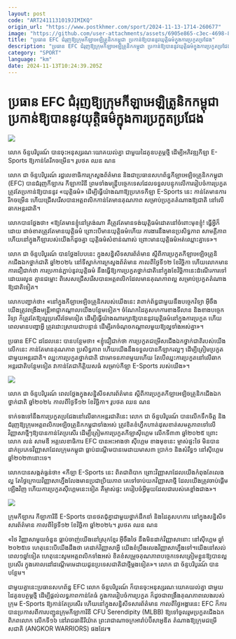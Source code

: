 ```yaml
---
layout: post
code: "ART2411131019JIMIKQ"
origin_url: "https://www.postkhmer.com/sport/2024-11-13-1714-260677"
image: "https://github.com/user-attachments/assets/6905e865-c3ec-4698-8e92-acc877aa6135"
title: "ប្រធាន EFC ជំរុញ​ឱ្យ​​ក្រុម​កីឡា​អេឡិត្រូនិក​កម្ពុជា ប្រកាន់​ឱ្យ​បាន​នូវ​យុត្តិធម៌​ក្នុងការ​ប្រកួត​ប្រជែង"
description: "​​ប្រធាន EFC ជំរុញ​ឱ្យ​​ក្រុម​កីឡា​អេឡិត្រូនិក​កម្ពុជា ប្រកាន់​ឱ្យ​បាន​នូវ​យុត្តិធម៌​ក្នុងការ​ប្រកួត​ប្រជែង​"
category: "SPORT"
language: "km"
date: 2024-11-13T10:24:39.205Z
---
```


# ប្រធាន EFC ជំរុញ​ឱ្យ​​ក្រុម​កីឡា​អេឡិត្រូនិក​កម្ពុជា ប្រកាន់​ឱ្យ​បាន​នូវ​យុត្តិធម៌​ក្នុងការ​ប្រកួត​ប្រជែង

![](https://github.com/user-attachments/assets/e5eec5b8-b310-4abb-a081-976503ae76b5)

លោក ច័ន្ទបរិបូរណ៍ បាន​ចុះអនុស្សរណៈយោគយល់គ្នា ជាមួយដៃគូឧបត្ថម្ភថ្មី ដើម្បី​អភិវឌ្ឍ​កីឡា E-Sports ឱ្យ​កាន់​តែ​រីក​ចម្រើន។ រូប​ថត ឈន ណន

លោក ជា ច័ន្ទបរិបូរណ៍ រដ្ឋលេខាធិការ​ក្រសួង​ព័ត៌មាន និង​ជា​ប្រធាន​សហព័ន្ធ​កីឡាអេឡិចត្រូនិក​កម្ពុជា (EFC) បាន​ជំរុញ​កីឡាករ កីឡាការិនី ព្រម​ទាំង​មន្រ្តី​បច្ចេក​ទេស​ដែល​ទទួល​បន្ទុក​លើ​ការ​រៀបចំ​ការ​ប្រកួត​ត្រូវ​តែ​ប្រកាន់​ឱ្យ​បាន​នូវ «យុត្តិធម៌» ដើម្បី​ធ្វើ​យ៉ាង​ណា​ឱ្យ​ប្រភេទ​កីឡា E-Sports ​នេះ កាន់​តែ​មាន​ការ​រីក​ចម្រើន ហើយជ្រើស​រើស​បាន​អត្តពលិក​កាន់​តែ​មានគុណ​ភាព សម្រាប់​​ប្រកួត​តំណាង​ឱ្យជាតិ នៅលើ​ឆាក​អន្តរជាតិ។

លោក​បាន​ថ្លែង​ថា៖ «ឱ្យ​តែ​មានខ្ញុំ​នៅត្រង់ណា គឺ​ត្រូវតែ​មាន​ទង់យុត្តិធម៌​ដោត​នៅចំពោះមុខ​ខ្ញុំ! ធ្វើអ្វី​ក៏​ដោយ ​ដាច់ខាត​ត្រូវតែមាន​យុត្តិធម៌ ព្រោះ​បើមាន​យុត្តិធម៌​ហើយ ការងារ​​នឹង​មាន​ប្រសិទ្ធ​ភាព សាមគ្គី​ភាព ហើយ​នៅក្នុង​​កីឡារបស់​យើង​ក៏​ដូចគ្នា យុត្តិធម៌​សំខាន់ណាស់ ព្រោះ​មានយុត្តិធម៌​អត់​ឈ្លោះ​គ្នា​ទេ»។

លោក ជា ច័ន្ទបរិបូរណ៍ បាន​ថ្លែង​បែប​នេះ ក្នុងសន្និសីទសារព័ត៌មាន ស្តីពីការ​ប្រកួត​កីឡាអេឡិចត្រូនិកជើងឯក​ថ្នាក់ជាតិ ឆ្នាំ​២០២៤ នៅទី​ស្នាក់​ការ​ក្រសួងព័ត៌មាន កាលពី​ថ្ងៃទី​១២ ខែវិច្ឆិកា ហើយលោក​​មានការជឿជាក់​ថា ការ​ប្រកាន់ភ្ជាប់​នូវ​យុត្តិធម៌ នឹង​ធ្វើ​ឱ្យការ​ប្រកួត​ថ្នាក់ជាតិ​នៅក្នុង​ខែ​វិច្ឆិកា​នេះដំណើរ​ការ​ទៅ​ដោយរលូន គ្មានជម្លោះ ពិសេស​ជ្រើសរើស​បាន​អត្តពលិក​ដែលមានគុណ​ភាព​ល្អ សម្រាប់​ប្រកួត​តំណាង​ឱ្យជាតិទៀត។​​

លោក​បញ្ជាក់​ថា៖ «នៅ​ក្នុង​កីឡា​អេឡិចត្រូនិក​របស់​យើង​នេះ វាពាក់ព័ន្ធជាមួយនឹង​បច្ចេក​វិទ្យា អ៊ីចឹង​យើង​ត្រូវពង្រឹង​មន្រ្តី​អាជ្ញាកណ្តាល​យើង​បន្ថែម​ទៀត។ ចំណែក​ដៃគូ​សហការ​ខាង​ទី​លាន និងខាង​បច្ចេក​វិទ្យា ក៏ត្រូវ​តែ​ឱ្យ​ល្អ​ប្រសើរ​ថែម​ទៀត ដើម្បី​ធ្វើ​យ៉ាង​ណា​រក្សា​ឱ្យបាន​នូវ​យុត្តិធម៌​នៅ​ក្នុងការ​ប្រកួត ហើយពេល​មានបញ្ហា​អ្វី ត្រូវដោះស្រាយជា​បន្ទាន់​ ដើម្បី​រកចំណុចកណ្តាល​មួយឱ្យ​ល្អ​ទាំងអស់​គ្នា»។

ប្រធាន EFC ដដែលនេះ បាន​បន្ថែម​ថា៖ «ខ្ញុំ​ជឿជាក់​ថា ការ​ប្រកួត​ជម្រើសជើងឯក​ថ្នាក់ជាតិ​របស់​យើង លើក​នេះ កាន់តែ​មានគុណ​ភាព ប្រសិទ្ធភាព ហើយ​យើង​នឹង​ទទួល​បាន​​កីឡាករ​ល្អៗ ដើម្បី​ត្រៀម​ប្រកួត​ជាមួយ​អន្តរជាតិ។ ឈ្នះ​ការ​ប្រកួត​ថ្នាក់ជាតិ ជាមោទនភាព​មួយ​ហើយ តែ​បើ​ឈ្នះការ​ប្រកួត​នៅលើ​ឆាក​អន្តរជាតិ​បន្ថែម​ទៀត វា​កាន់តែ​ជាកិត្តិយសធំ សម្រាប់​កីឡា E-Sports ​របស់​យើង»។

![](https://github.com/user-attachments/assets/ee1f983a-61e0-4583-9c30-3653f3814466)

លោក ជា ច័ន្ទបរិបូរណ៍ ពេល​ថ្លែងក្នុងសន្និសីទសារព័ត៌មាន ស្តីពីការប្រកួតកីឡាអេឡិចត្រូនិកជើងឯកថ្នាក់ជាតិ ឆ្នាំ២០២៤ កាលពីថ្ងៃទី១២ ខែវិច្ឆិកា។ រូប​ថត ឈន ណន

ទាក់ទងទៅនឹងការ​ប្រកួត​ប្រជែង​នៅលើ​ឆាក​អន្តរជាតិនេះ លោក ជា ច័ន្ទបរិបូរណ៍ បាន​លើក​ទឹក​ចិត្ត និងជំរុញ​ឱ្យ​ក្រុម​អត្តពលិក​អេឡិចត្រូនិកកម្ពុជាទាំងអស់ ត្រូវ​ខិតខំហ្វឹកហាត់ដុសខាត់សមត្ថភាពទៅលើ​វិញ្ញាសាថ្មីៗ​ឱ្យ​បាន​កាន់​តែ​ប្រសើរ ដើម្បីត្រៀម​ការ​ប្រកួតកីឡាស៊ីហ្គេម លើកទី៣៣ ឆ្នាំ​២០២៥ ព្រោះ​លោក លន់ សាមឌី អគ្គលេខាធិការ EFC បាន​អះអាង​ថា ស៊ីហ្គេម ខាងមុខ​នេះ ម្ចាស់​ផ្ទះ​ថៃ មិនបានដាក់​ប្រភេទវិញ្ញាសា​ដែល​ក្រុម​កម្ពុជា ធ្លាប់​ដណ្តើម​បាន​មេដាយមាស​៣ ប្រាក់​១ និងសំរឹទ្ធ​១ នៅស៊ីហ្គេម ឆ្នាំ​២០២៣នោះទេ។

លោកបានសង្កត់​ធ្ងន់​ថា៖ ​«កីឡា E-Sports នេះ ពិតជាពិបាក ព្រោះ​វិញ្ញាសា​ដែល​យើង​កំពុង​តែលេង​ល្អ តែថ្ងៃ​ក្រោយ​វិញ្ញាសាហ្នឹង​លែងមាន​ប្រជាប្រិយភាព គេទៅចាប់យក​​វិញ្ញាសា​ថ្មី ដែលយើង​​ត្រូវចាប់​ផ្តើមឡើង​វិញ ហើយការ​ប្រកួត​ស៊ីហ្គេមនេះ​ទៀត គឺ​ម្ចាស់​ផ្ទះ គេ​រៀបចំអ្វីមួយ​ដែល​ជារបស់គេ​ខ្លាំងជាង»។

![](https://github.com/user-attachments/assets/f71696fb-641c-4d60-874c-ee14c0da79b7)

ក្រុមកីឡាករ កីឡាការិនី E-Sports បានថតជុំគ្នាជាមួយ​ថ្នាក់​ដឹកនាំ និង​ដៃគូសហការ នៅ​ក្នុងសន្និសីទសារព័ត៌មាន កាលពី​ថ្ងៃទី​១២ ខែវិច្ឆិកា ឆ្នាំ​២០២៤។ រូប​ថត ឈន ណន

«ថៃ វិញ្ញាសា​មួយចំនួន ធ្លាប់​ចាញ់​យើង​នៅស្រុក​ខ្មែរ អ៊ីចឹង​ថៃ នឹងមិន​ដាក់​វិញ្ញាសា​នោះ នៅស៊ីហ្គេម ឆ្នាំ​២០២៥​​ទេ ហេតុនេះ​បើ​យើងដឹង​ថា គេដាក់វិញ្ញាសាអ្វី យើងខំប្រឹង​លេង​វិញ្ញាសា​ហ្នឹង​ទៅ។ ​យើង​នៅសល់ពេល​១ឆ្នាំ​ទៀត ហេតុនេះសូមអត្តពលិក​ទាំង​អស់ ខិតខំសម្រួចគុណភាពបច្ចេកទេសត្រៀមខ្លួនឱ្យបានល្អប្រសើរ ក្នុងគោលដៅដណ្តើមមេដាយជូនប្រទេសជាតិជាថ្មីម្តងទៀត»។ លោក ជា ច័ន្ទបរិបូរណ៍ បាន​បន្ថែម។

ជាមួយគ្នា​នេះ​ប្រធាន​សហព័ន្ធ EFC លោក ច័ន្ទបរិបូរណ៍ ក៏បាន​ចុះអនុស្សរណៈយោគយល់​គ្នា ជាមួយ​ដៃគូឧបត្ថម្ភ​ថ្មី ដើម្បី​ផ្តល់​លទ្ធភាព​កាន់តែ​ធំ ក្នុង​​ការ​រៀបចំការ​ប្រកួត ក៏ដូចជាពង្រឹង​គុណ​ភាពលេង​របស់​​ក្រុម​ E-Sports ឱ្យ​កាន់តែ​ប្រសើរ​ ហើយ​នៅក្នុងសន្និសីទសារព័ត៌មាន កាលពី​ថ្ងៃអង្គារ​នេះ EFC ក៏​ការ​បានប្រកាស​ពីការ​បញ្ជូន​ក្រុមកីឡាការិនី CFU Serendipity (MLBB) ឱ្យ​ទៅ​ចូលរួមប្រកួតជើងឯកពិភពលោក លើកទី១៦ នៅរាជធានីរីយ៉ាត ព្រះរាជាណាចក្រអារ៉ាប់ប៊ីសាអូឌីត តំណាង​ឱ្យ​ក្រុមជម្រើសជាតិ (ANGKOR WARRIORS) ផងដែរ៕
